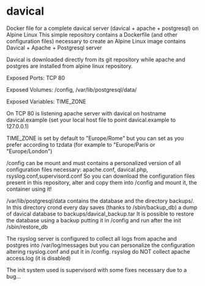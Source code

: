 # davical
Docker file for a complete davical server (davical + apache + postgresql) on Alpine Linux
This simple repository contains a Dockerfile (and other configuration files) necessary to create an Alpine Linux image contains Davical + Apache + Postgresql server

Davical is downloaded directly from its git repository while apache and postgres are installed from alpine linux repository.

Exposed Ports: TCP 80

Exposed Volumes: /config, /var/lib/postgresql/data/

Exposed Variables: TIME_ZONE

On TCP 80 is listening apache server with davical on hostname davical.example (set your local host file to point davical.example to 127.0.0.1)

TIME_ZONE is set by default to "Europe/Rome" but you can set as you prefer according to tzdata (for example to "Europe/Paris or "Europe/London")

/config can be mount and must contains a personalized version of all configuration files necessary:
apache.conf, davical.php, rsyslog.conf,supervisord.conf
So you can download the configuration files present in this repository, alter and copy them into /config
and mount it, the container using it!

/var/lib/postgresql/data contains the database and the directory backups/. In this directory crond every day saves (thanks to /sbin/backup_db) a dump of davical database to backups/davical_backup.tar
It is possible to restore the database using a backup putting it in /config and run after the init /sbin/restore_db

The rsyslog server is configured to collect all logs from apache and postgres into /var/log/messages but you can personalize the configuration
altering rsyslog.conf and put it in /config. rsyslog do NOT collect apache access.log (it is disabled)

The init system used is supervisord with some fixes necessary due to a bug...
